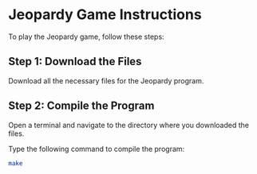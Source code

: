 # Jeopardy Game Instructions

To play the Jeopardy game, follow these steps:

## Step 1: Download the Files

Download all the necessary files for the Jeopardy program.

## Step 2: Compile the Program

Open a terminal and navigate to the directory where you downloaded the files.

Type the following command to compile the program:

```bash
make

